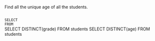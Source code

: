 Find all the unique age of all the students.

<codeblock language="sql" dbName="students1.db" type="exercise" testMode="fixedInput">
<code>
SELECT  
FROM
</code>

<hints>
<hint>
SELECT DISTINCT(grade)
FROM students
</hint>
</hints>

<solution>
SELECT DISTINCT(age)
FROM students
</solution>
</codeblock>